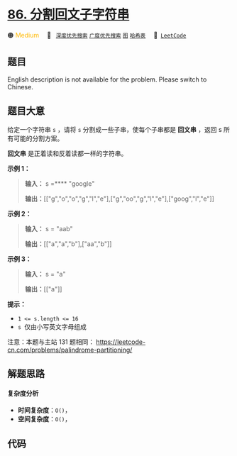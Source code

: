 # [86. 分割回文子字符串](https://leetcode.cn/problems/M99OJA)

🟠 <font color=#ffb800>Medium</font>&emsp; 🔖&ensp; [`深度优先搜索`](/tag/depth-first-search.md) [`广度优先搜索`](/tag/breadth-first-search.md) [`图`](/tag/graph.md) [`哈希表`](/tag/hash-table.md)&emsp; 🔗&ensp;[`LeetCode`](https://leetcode.cn/problems/M99OJA)

## 题目

English description is not available for the problem. Please switch to
Chinese.


## 题目大意

给定一个字符串 `s` ，请将 `s` 分割成一些子串，使每个子串都是 **回文串** ，返回 s 所有可能的分割方案。

**回文串**  是正着读和反着读都一样的字符串。



**示例 1：**

> 
> 
> 
> 
> 
> **输入：** s =**** "google"
> 
> **输出：**[["g","o","o","g","l","e"],["g","oo","g","l","e"],["goog","l","e"]]
> 
> 

**示例 2：**

> 
> 
> 
> 
> 
> **输入：** s = "aab"
> 
> **输出：**[["a","a","b"],["aa","b"]]
> 
> 

**示例 3：**

> 
> 
> 
> 
> 
> **输入：** s = "a"
> 
> **输出：**[["a"]]



**提示：**

  * `1 <= s.length <= 16`
  * `s `仅由小写英文字母组成



注意：本题与主站 131 题相同： <https://leetcode-cn.com/problems/palindrome-partitioning/>


## 解题思路

#### 复杂度分析

- **时间复杂度**：`O()`，
- **空间复杂度**：`O()`，

## 代码

```javascript

```